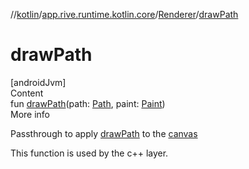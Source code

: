 //[kotlin](../../../index.md)/[app.rive.runtime.kotlin.core](../index.md)/[Renderer](index.md)/[drawPath](draw-path.md)



# drawPath  
[androidJvm]  
Content  
fun [drawPath](draw-path.md)(path: [Path](https://developer.android.com/reference/kotlin/android/graphics/Path.html), paint: [Paint](https://developer.android.com/reference/kotlin/android/graphics/Paint.html))  
More info  


Passthrough to apply [drawPath](draw-path.md) to the [canvas](canvas.md)



This function is used by the c++ layer.

  



